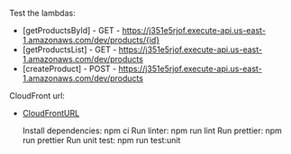 Test the lambdas:

- [getProductsById] - GET - https://j351e5rjof.execute-api.us-east-1.amazonaws.com/dev/products/{id}
- [getProductsList] - GET - https://j351e5rjof.execute-api.us-east-1.amazonaws.com/dev/products
- [createProduct] - POST - https://j351e5rjof.execute-api.us-east-1.amazonaws.com/dev/products

CloudFront url:

- [CloudFrontURL](https://d1az8b529k2h4g.cloudfront.net)

  Install dependencies: npm ci
  Run linter: npm run lint
  Run prettier: npm run prettier
  Run unit test: npm run test:unit
